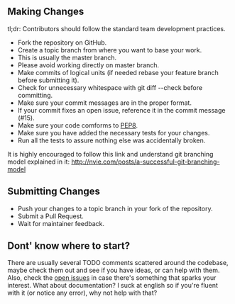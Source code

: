 ## Making Changes
tl;dr: Contributors should follow the standard team development practices.

* Fork the repository on GitHub.
* Create a topic branch from where you want to base your work.
* This is usually the master branch.
* Please avoid working directly on master branch.
* Make commits of logical units (if needed rebase your feature branch before submitting it).
* Check for unnecessary whitespace with git diff --check before committing.
* Make sure your commit messages are in the proper format.
* If your commit fixes an open issue, reference it in the commit message (#15).
* Make sure your code comforms to [PEP8](https://www.python.org/dev/peps/pep-0008/).
* Make sure you have added the necessary tests for your changes.
* Run all the tests to assure nothing else was accidentally broken.


It is highly encouraged to follow this link and understand git branching model explained in it: http://nvie.com/posts/a-successful-git-branching-model

## Submitting Changes

* Push your changes to a topic branch in your fork of the repository.
* Submit a Pull Request.
* Wait for maintainer feedback.


## Dont' know where to start? 
There are usually several TODO comments scattered around the codebase, maybe
check them out and see if you have ideas, or can help with them. Also, check
the [open issues](https://github.com/muatik/flask-profiler/issues) in case there's something that sparks your interest. What
about documentation?  I suck at english so if you're fluent with it (or notice
any error), why not help with that? 

